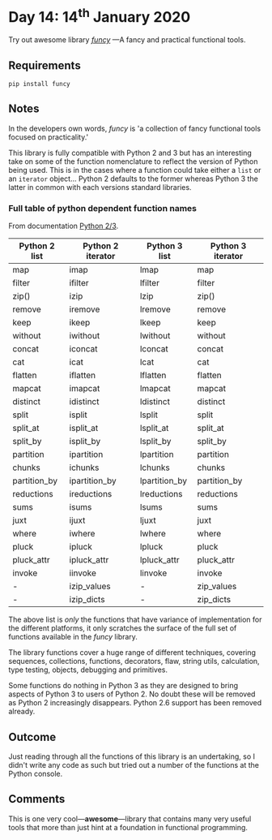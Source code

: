 # Day 14: 14<sup>th</sup> January 2020
Try out awesome library [_funcy_](https://github.com/Suor/funcy) 
—A fancy and practical functional tools.

## Requirements
`pip install funcy`

## Notes
In the developers own words, _funcy_ is 'a collection of fancy functional
tools focused on practicality.'

This library is fully compatible with Python 2 and 3 but has an 
interesting take on some of the function nomenclature to reflect the
version of Python being used. This is in the cases where a function
could take either a `list` or an `iterator` object… Python 2 defaults to 
the former whereas Python 3 the latter in common with each versions
standard libraries.

### Full table of python dependent function names
From documentation [Python 2/3](https://funcy.readthedocs.io/en/stable/python3.html).

Python 2 list | Python 2 iterator | Python 3 list | Python 3 iterator
---             | ---           | ---           | ---
map             | imap          | lmap          | map
filter          | ifilter       | lfilter       | filter
zip()           | izip          | lzip          | zip()
remove          | iremove       | lremove       | remove
keep            | ikeep         | lkeep         | keep
without         | iwithout      | lwithout      | without
concat          | iconcat       | lconcat       | concat
cat             | icat          | lcat          | cat
flatten         | iflatten      | lflatten      | flatten
mapcat          | imapcat       | lmapcat       | mapcat
distinct        | idistinct     | ldistinct     | distinct
split           | isplit        | lsplit        | split
split_at        | isplit_at     | lsplit_at     | split_at
split_by        | isplit_by     | lsplit_by     | split_by
partition       | ipartition    | lpartition    | partition
chunks          | ichunks       | lchunks       | chunks
partition_by    | ipartition_by | lpartition_by | partition_by
reductions      | ireductions   | lreductions   | reductions
sums            | isums         | lsums         | sums
juxt            | ijuxt         | ljuxt         | juxt
where           | iwhere        | lwhere	    | where
pluck           | ipluck        | lpluck	    | pluck
pluck_attr      | ipluck_attr   | lpluck_attr   | pluck_attr
invoke          | iinvoke       | linvoke       | invoke
-               | izip_values   | -             | zip_values
-               | izip_dicts    | -             | zip_dicts

The above list is _only_ the functions that have variance of implementation
for the different platforms, it only scratches the surface of the full 
set of functions available in the _funcy_ library.

The library functions cover a huge range of different techniques, 
covering sequences, collections, functions, decorators, flaw, string
utils, calculation, type testing, objects, debugging and primitives.

Some functions do nothing in Python 3 as they are designed to bring 
aspects of Python 3 to users of Python 2.  No doubt these will be removed
as Python 2 increasingly disappears. Python 2.6 support has been removed 
already.

## Outcome
Just reading through all the functions of this library is an undertaking,
so I didn't write any code as such but tried out a number of the 
functions at the Python console.

## Comments
This is one very cool—**awesome**—library that contains many very useful
tools that more than just hint at a foundation in functional programming.

